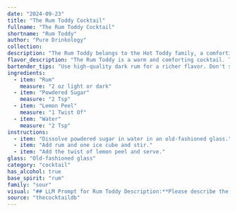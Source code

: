 ```yaml
---
date: "2024-09-23"
title: "The Rum Toddy Cocktail"
fullname: "The Rum Toddy Cocktail"
shortname: "Rum Toddy"
author: "Pure Drinkology"
collection:
description: "The Rum Toddy belongs to the Hot Toddy family, a comforting warm drink popular for centuries. Originating in the 18th century, its origins are debated, with some attributing it to British sailors, others to the Irish. The name toddy likely comes from the Hindi word for palm wine. "
flavor_description: "The Rum Toddy is a warm and comforting cocktail. The rum provides a sweet and boozy base, balanced by the tartness of the lemon peel. The powdered sugar adds a touch of sweetness, while the hot water creates a gentle warmth that soothes the throat. Expect a rich and complex flavor profile, with hints of citrus, spice, and caramel. "
bartender_tips: "Use high-quality dark rum for a richer flavor. Don't skimp on the lemon peel - a generous twist releases the most citrus oils. Use hot water, but not boiling, to dissolve the sugar and prevent the rum from burning. Stir, don't shake, to avoid diluting the rum.  A good rum toddy should be warm and comforting, not overly sweet. "
ingredients:
  - item: "Rum"
    measure: "2 oz light or dark"
  - item: "Powdered Sugar"
    measure: "2 Tsp"
  - item: "Lemon Peel"
    measure: "1 Twist Of"
  - item: "Water"
    measure: "2 Tsp"
instructions:
  - item: "Dissolve powdered sugar in water in an old-fashioned glass."
  - item: "Add rum and one ice cube and stir."
  - item: "Add the twist of lemon peel and serve."
glass: "Old-fashioned glass"
category: "cocktail"
has_alcohol: true
base_spirit: "rum"
family: "sour"
visual: "## LLM Prompt for Rum Toddy Description:**Please describe the appearance of a Rum Toddy, considering the following:*** **Base:** A warm, amber-colored liquid, likely with a slight cloudiness from the sugar.* **Glass:** Typically served in a heat-resistant mug or glass.* **Garnish:** A thin lemon peel, possibly twisted or curled, floating on the surface. * **Other details:** Mention if there is any condensation on the outside of the glass, or any steam rising from the warm drink. **Example:**Imagine a steaming mug filled with a rich, amber-hued liquid. The warm, inviting glow is slightly muted by a gentle cloudiness from the dissolved sugar. A delicate lemon peel, twisted and curled, sits atop the surface, releasing a subtle citrus aroma. Condensation forms on the outside of the mug, hinting at the comforting heat within. "
source: "thecocktaildb"
---
```


